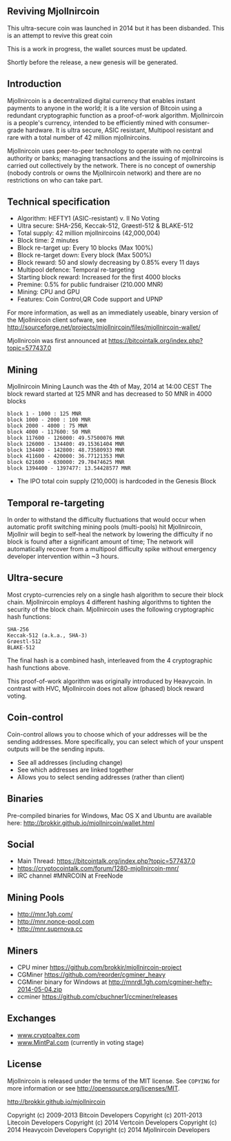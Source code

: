 Reviving Mjollnircoin
---------------------

This ultra-secure coin was launched in 2014 but it has been disbanded. This is an attempt to revive this great coin

This is a work in progress, the wallet sources must be updated.

Shortly before the release, a new genesis will be generated. 


Introduction
------------
Mjollnircoin is a decentralized digital currency that enables instant payments to anyone in the world; it is a lite version of Bitcoin using a redundant cryptographic function as a proof-of-work algorithm. Mjollnircoin is a people's currency, intended to be efficiently mined with consumer-grade hardware. It is ultra secure, ASIC resistant, Multipool resistant and rare with a total number of 42 million mjollnircoins.

Mjollnircoin uses peer-to-peer technology to operate with no central authority or banks; managing transactions and the issuing of mjollnircoins is carried out collectively by the network. There is no concept of ownership (nobody controls or owns the Mjollnircoin network) and there are no restrictions on who can take part. 

Technical specification
-----------------------

- Algorithm: HEFTY1 (ASIC-resistant) v. II No Voting
- Ultra secure: SHA-256, Keccak-512, Grøestl-512 & BLAKE-512
- Total supply: 42 million mjollnircoins (42,000,004)
- Block time: 2 minutes
- Block re-target up: Every 10 blocks (Max 100%)
- Block re-target down: Every block (Max 500%)
- Block reward: 50 and slowly decreasing by 0.85% every 11 days
- Multipool defence: Temporal re-targeting
- Starting block reward: Increased for the first 4000 blocks
- Premine: 0.5% for public fundraiser (210.000 MNR)
- Mining: CPU and GPU
- Features: Coin Control,QR Code support and UPNP

For more information, as well as an immediately useable, binary version of
the Mjollnircoin client sofware, see http://sourceforge.net/projects/mjollnircoin/files/mjollnircoin-wallet/

Mjollnircoin was first announced at https://bitcointalk.org/index.php?topic=577437.0

Mining
------

Mjollnircoin Mining Launch was the 4th of May, 2014 at 14:00 CEST
The block reward started at 125 MNR and has decreased to 50 MNR in 4000 blocks 

    block 1 - 1000 : 125 MNR
    block 1000 - 2000 : 100 MNR
    block 2000 - 4000 : 75 MNR
    block 4000 - 117600: 50 MNR
    block 117600 - 126000: 49.57500076 MNR
    block 126000 - 134400: 49.15361404 MNR
    block 134400 - 142800: 48.73580933 MNR
    block 411600 - 420000: 36.77121353 MNR
    block 621600 - 630000: 29.70474625 MNR
    block 1394400 - 1397477: 13.54428577 MNR

- The IPO total coin supply (210,000) is hardcoded in the Genesis Block


Temporal re-targeting
---------------------
In order to withstand the difficulty fluctuations that would occur when automatic profit switching mining pools (multi-pools) hit Mjollnircoin, Mjollnir will begin to self-heal the network by lowering the difficulty if no block is found after a significant amount of time; The network will automatically recover from a multipool difficulty spike without emergency developer intervention within ~3 hours.


Ultra-secure
------------
Most crypto-currencies rely on a single hash algorithm to secure their block chain. Mjollnircoin employs 4 different hashing algorithms to tighten the security of the block chain. Mjollnircoin uses the following cryptographic hash functions:

    SHA-256
    Keccak-512 (a.k.a., SHA-3)
    Grøestl-512
    BLAKE-512

The final hash is a combined hash, interleaved from the 4 cryptographic hash functions above.

This proof-of-work algorithm was originally introduced by Heavycoin. In contrast with HVC, Mjollnircoin does not allow (phased) block reward voting.


Coin-control
------------
Coin-control allows you to choose which of your addresses will be the sending addresses. More specifically, you can select which of your unspent outputs will be the sending inputs.

- See all addresses (including change)
- See which addresses are linked together
- Allows you to select sending addresses (rather than client)


Binaries
--------

Pre-compiled binaries for Windows, Mac OS X and Ubuntu are available here:
http://brokkir.github.io/mjollnircoin/wallet.html


Social
------

  - Main Thread: https://bitcointalk.org/index.php?topic=577437.0 
  - https://cryptocointalk.com/forum/1280-mjollnircoin-mnr/ 
  - IRC channel #MNRCOIN at FreeNode

Mining Pools
------------
    
- http://mnr.1gh.com/ 
- http://mnr.nonce-pool.com 
- http://mnr.suprnova.cc


Miners
-------
    
- CPU miner https://github.com/brokkir/mjollnircoin-project
- CGMiner https://github.com/reorder/cgminer_heavy 
- CGMiner binary for Windows at http://mnrdl.1gh.com/cgminer-hefty-2014-05-04.zip
- ccminer https://github.com/cbuchner1/ccminer/releases 



Exchanges
---------
    
- www.cryptoaltex.com
- www.MintPal.com (currently in voting stage)


License
-------

Mjollnircoin is released under the terms of the MIT license. See `COPYING` for more
information or see http://opensource.org/licenses/MIT.



http://brokkir.github.io/mjollnircoin

Copyright (c) 2009-2013 Bitcoin Developers
Copyright (c) 2011-2013 Litecoin Developers
Copyright (c) 2014 Vertcoin Developers
Copyright (c) 2014 Heavycoin Developers
Copyright (c) 2014 Mjollnircoin Developers


